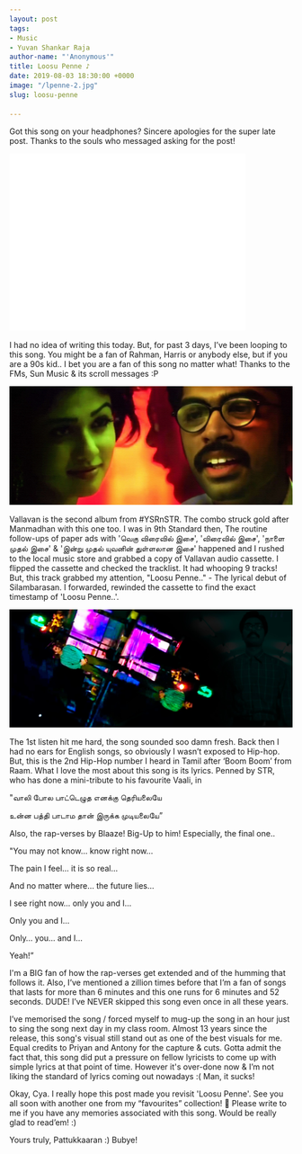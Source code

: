 ```yaml
---
layout: post
tags:
- Music
- Yuvan Shankar Raja
author-name: "'Anonymous'"
title: Loosu Penne ♪
date: 2019-08-03 18:30:00 +0000
image: "/lpenne-2.jpg"
slug: loosu-penne

---
```

Got this song on your headphones? Sincere apologies for the super late post. Thanks to the souls who messaged asking for the post!

<iframe width="420" height="315" src="[https://www.youtube.com/watch?v=nwzNBiMCtfU](https://www.youtube.com/watch?v=nwzNBiMCtfU "https://www.youtube.com/watch?v=nwzNBiMCtfU")" frameborder="0" allowfullscreen></iframe> <br>

I had no idea of writing this today. But, for past 3 days, I’ve been looping to this song. You might be a fan of Rahman, Harris or anybody else, but if you are a 90s kid.. I bet you are a fan of this song no matter what! Thanks to the FMs, Sun Music & its scroll messages :P

![](/img/lpenne-1.jpg)

Vallavan is the second album from #YSRnSTR. The combo struck gold after Manmadhan with this one too. I was in 9th Standard then, The routine follow-ups of paper ads with 'வெகு விரைவில் இசை', 'விரைவில் இசை', 'நாளை முதல் இசை' & 'இன்று முதல் யுவனின் துள்ளலான இசை' happened and I rushed to the local music store and grabbed a copy of Vallavan audio cassette. I flipped the cassette and checked the tracklist. It had whooping 9 tracks! But, this track grabbed my attention, "Loosu Penne.." - The lyrical debut of Silambarasan. I forwarded, rewinded the cassette to find the exact timestamp of 'Loosu Penne..'.

![](/img/ADSAD(1).jpg)

The 1st listen hit me hard, the song sounded soo damn fresh. Back then I had no ears for English songs, so obviously I wasn’t exposed to Hip-hop. But, this is the 2nd Hip-Hop number I heard in Tamil after ‘Boom Boom’ from Raam. What I love the most about this song is its lyrics. Penned by STR, who has done a mini-tribute to his favourite Vaali, in

"வாலி போல பாட்டெழுத எனக்கு தெரியலையே

உன்ன பத்தி பாடாம தான் இருக்க முடியலையே”

Also, the rap-verses by Blaaze! Big-Up to him! Especially, the final one..

"You may not know… know right now…

The pain I feel… it is so real…

And no matter where… the future lies…

I see right now… only you and I…

Only you and I…

Only… you… and I…

Yeah!”

I'm a BIG fan of how the rap-verses get extended and of the humming that follows it. Also, I’ve mentioned a zillion times before that I’m a fan of songs that lasts for more than 6 minutes and this one runs for 6 minutes and 52 seconds. DUDE! I’ve NEVER skipped this song even once in all these years.

I’ve memorised the song / forced myself to mug-up the song in an hour just to sing the song next day in my class room. Almost 13 years since the release, this song's visual still stand out as one of the best visuals for me. Equal credits to Priyan and Antony for the capture & cuts. Gotta admit the fact that, this song did put a pressure on fellow lyricists to come up with simple lyrics at that point of time. However it's over-done now & I’m not liking the standard of lyrics coming out nowadays :( Man, it sucks!

Okay, Cya. I really hope this post made you revisit 'Loosu Penne'. See you all soon with another one from my “favourites” collection! 🙂 Please write to me if you have any memories associated with this song. Would be really glad to read’em! :)

Yours truly, Pattukkaaran :) Bubye!